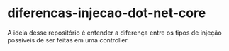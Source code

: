 # diferencas-injecao-dot-net-core
A ideia desse repositório é entender a diferença entre os tipos de injeção possíveis de ser feitas em uma controller.
